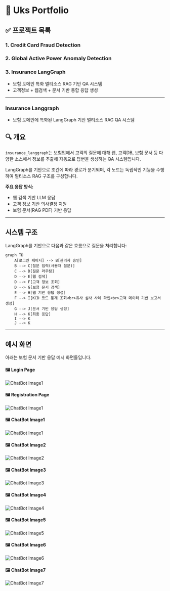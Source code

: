 # 📁 Uks Portfolio


## ✅ 프로젝트 목록

### 1. Credit Card Fraud Detection  

### 2. Global Active Power Anomaly Detection  

### 3. Insurance LangGraph  
- 보험 도메인 특화 멀티소스 RAG 기반 QA 시스템  
- 고객정보 + 웹검색 + 문서 기반 통합 응답 생성

---

### Insurance Langgraph  
- 보험 도메인에 특화된 LangGraph 기반 멀티소스 RAG QA 시스템

## 🔍 개요

`insurance_langgraph`는 보험업에서 고객의 질문에 대해 웹, 고객DB, 보험 문서 등 다양한 소스에서 정보를 추출해 자동으로 답변을 생성하는 QA 시스템입니다.

LangGraph를 기반으로 조건에 따라 경로가 분기되며, 각 노드는 독립적인 기능을 수행하여 멀티소스 RAG 구조를 구성합니다.

**주요 응답 방식:**
- 웹 검색 기반 LLM 응답  
- 고객 정보 기반 의사결정 지원
- 보험 문서(RAG PDF) 기반 응답

---

## 시스템 구조

LangGraph를 기반으로 다음과 같은 흐름으로 질문을 처리합니다:

```mermaid
graph TD
    A[로그인 페이지] --> B[관리자 승인]
    B --> C[질문 입력(사용자 질문)]
    C --> D[질문 라우팅]
    D --> E[웹 검색]
    D --> F[고객 정보 조회]
    D --> G[보험 문서 검색]
    E --> H[웹 기반 응답 생성]
    F --> I[KCD 코드 통계 조회<br>유사 심사 사례 확인<br>고객 데이터 기반 보고서 생성]
    G --> J[문서 기반 응답 생성]
    H --> K[최종 응답]
    I --> K
    J --> K
```

---

## 예시 화면

아래는 보험 문서 기반 응답 예시 화면들입니다.

#### 🖼️ Login Page
![ChatBot Image1](https://github.com/uksnotes/portfolio/raw/main/insurance_langgraph/example/main.png)

#### 🖼️ Registration Page
![ChatBot Image1](https://github.com/uksnotes/portfolio/raw/main/insurance_langgraph/example/user.png)

#### 🖼️ ChatBot Image1
![ChatBot Image1](https://github.com/uksnotes/portfolio/raw/main/insurance_langgraph/example/example1.png)

#### 🖼️ ChatBot Image2
![ChatBot Image2](https://github.com/uksnotes/portfolio/raw/main/insurance_langgraph/example/example2.png)

#### 🖼️ ChatBot Image3
![ChatBot Image3](https://github.com/uksnotes/portfolio/raw/main/insurance_langgraph/example/example3.png)

#### 🖼️ ChatBot Image4
![ChatBot Image4](https://github.com/uksnotes/portfolio/raw/main/insurance_langgraph/example/example4.png)

#### 🖼️ ChatBot Image5
![ChatBot Image5](https://github.com/uksnotes/portfolio/raw/main/insurance_langgraph/example/example5.png)

#### 🖼️ ChatBot Image6
![ChatBot Image6](https://github.com/uksnotes/portfolio/raw/main/insurance_langgraph/example/example6.png)

#### 🖼️ ChatBot Image7
![ChatBot Image7](https://github.com/uksnotes/portfolio/raw/main/insurance_langgraph/example/example7.png)

